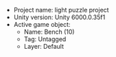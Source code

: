 <!-- UNITY CODE ASSIST INSTRUCTIONS START -->
- Project name: light puzzle project
- Unity version: Unity 6000.0.35f1
- Active game object:
  - Name: Bench (10)
  - Tag: Untagged
  - Layer: Default
<!-- UNITY CODE ASSIST INSTRUCTIONS END -->